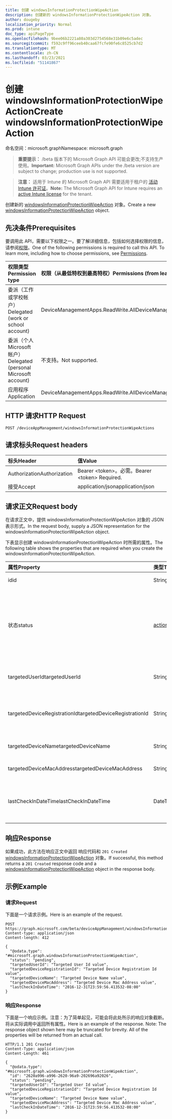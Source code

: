 ```yaml
---
title: 创建 windowsInformationProtectionWipeAction
description: 创建新的 windowsInformationProtectionWipeAction 对象。
author: dougeby
localization_priority: Normal
ms.prod: intune
doc_type: apiPageType
ms.openlocfilehash: 9bee06b2221a80a303d2754568e31b09e6c5adec
ms.sourcegitcommit: f592c9ff96ceeb40caa67fcfe90fe6c8525cb7d2
ms.translationtype: MT
ms.contentlocale: zh-CN
ms.lasthandoff: 03/23/2021
ms.locfileid: "51141867"
---
```

# <a name="create-windowsinformationprotectionwipeaction"></a><span data-ttu-id="c5b45-103">创建 windowsInformationProtectionWipeAction</span><span class="sxs-lookup"><span data-stu-id="c5b45-103">Create windowsInformationProtectionWipeAction</span></span>

<span data-ttu-id="c5b45-104">命名空间：microsoft.graph</span><span class="sxs-lookup"><span data-stu-id="c5b45-104">Namespace: microsoft.graph</span></span>

> <span data-ttu-id="c5b45-105">**重要提示：** /beta 版本下的 Microsoft Graph API 可能会更改;不支持生产使用。</span><span class="sxs-lookup"><span data-stu-id="c5b45-105">**Important:** Microsoft Graph APIs under the /beta version are subject to change; production use is not supported.</span></span>

> <span data-ttu-id="c5b45-106">**注意：** 适用于 Intune 的 Microsoft Graph API 需要适用于租户的 [活动 Intune 许可证](https://go.microsoft.com/fwlink/?linkid=839381)。</span><span class="sxs-lookup"><span data-stu-id="c5b45-106">**Note:** The Microsoft Graph API for Intune requires an [active Intune license](https://go.microsoft.com/fwlink/?linkid=839381) for the tenant.</span></span>

<span data-ttu-id="c5b45-107">创建新的 [windowsInformationProtectionWipeAction](../resources/intune-mam-windowsinformationprotectionwipeaction.md) 对象。</span><span class="sxs-lookup"><span data-stu-id="c5b45-107">Create a new [windowsInformationProtectionWipeAction](../resources/intune-mam-windowsinformationprotectionwipeaction.md) object.</span></span>

## <a name="prerequisites"></a><span data-ttu-id="c5b45-108">先决条件</span><span class="sxs-lookup"><span data-stu-id="c5b45-108">Prerequisites</span></span>
<span data-ttu-id="c5b45-p101">要调用此 API，需要以下权限之一。要了解详细信息，包括如何选择权限的信息，请参阅[权限](/graph/permissions-reference)。</span><span class="sxs-lookup"><span data-stu-id="c5b45-p101">One of the following permissions is required to call this API. To learn more, including how to choose permissions, see [Permissions](/graph/permissions-reference).</span></span>

|<span data-ttu-id="c5b45-111">权限类型</span><span class="sxs-lookup"><span data-stu-id="c5b45-111">Permission type</span></span>|<span data-ttu-id="c5b45-112">权限（从最低特权到最高特权）</span><span class="sxs-lookup"><span data-stu-id="c5b45-112">Permissions (from least to most privileged)</span></span>|
|:---|:---|
|<span data-ttu-id="c5b45-113">委派（工作或学校帐户）</span><span class="sxs-lookup"><span data-stu-id="c5b45-113">Delegated (work or school account)</span></span>|<span data-ttu-id="c5b45-114">DeviceManagementApps.ReadWrite.All</span><span class="sxs-lookup"><span data-stu-id="c5b45-114">DeviceManagementApps.ReadWrite.All</span></span>|
|<span data-ttu-id="c5b45-115">委派（个人 Microsoft 帐户）</span><span class="sxs-lookup"><span data-stu-id="c5b45-115">Delegated (personal Microsoft account)</span></span>|<span data-ttu-id="c5b45-116">不支持。</span><span class="sxs-lookup"><span data-stu-id="c5b45-116">Not supported.</span></span>|
|<span data-ttu-id="c5b45-117">应用程序</span><span class="sxs-lookup"><span data-stu-id="c5b45-117">Application</span></span>|<span data-ttu-id="c5b45-118">DeviceManagementApps.ReadWrite.All</span><span class="sxs-lookup"><span data-stu-id="c5b45-118">DeviceManagementApps.ReadWrite.All</span></span>|

## <a name="http-request"></a><span data-ttu-id="c5b45-119">HTTP 请求</span><span class="sxs-lookup"><span data-stu-id="c5b45-119">HTTP Request</span></span>
<!-- {
  "blockType": "ignored"
}
-->
``` http
POST /deviceAppManagement/windowsInformationProtectionWipeActions
```

## <a name="request-headers"></a><span data-ttu-id="c5b45-120">请求标头</span><span class="sxs-lookup"><span data-stu-id="c5b45-120">Request headers</span></span>
|<span data-ttu-id="c5b45-121">标头</span><span class="sxs-lookup"><span data-stu-id="c5b45-121">Header</span></span>|<span data-ttu-id="c5b45-122">值</span><span class="sxs-lookup"><span data-stu-id="c5b45-122">Value</span></span>|
|:---|:---|
|<span data-ttu-id="c5b45-123">Authorization</span><span class="sxs-lookup"><span data-stu-id="c5b45-123">Authorization</span></span>|<span data-ttu-id="c5b45-124">Bearer &lt;token&gt;。必需。</span><span class="sxs-lookup"><span data-stu-id="c5b45-124">Bearer &lt;token&gt; Required.</span></span>|
|<span data-ttu-id="c5b45-125">接受</span><span class="sxs-lookup"><span data-stu-id="c5b45-125">Accept</span></span>|<span data-ttu-id="c5b45-126">application/json</span><span class="sxs-lookup"><span data-stu-id="c5b45-126">application/json</span></span>|

## <a name="request-body"></a><span data-ttu-id="c5b45-127">请求正文</span><span class="sxs-lookup"><span data-stu-id="c5b45-127">Request body</span></span>
<span data-ttu-id="c5b45-128">在请求正文中，提供 windowsInformationProtectionWipeAction 对象的 JSON 表示形式。</span><span class="sxs-lookup"><span data-stu-id="c5b45-128">In the request body, supply a JSON representation for the windowsInformationProtectionWipeAction object.</span></span>

<span data-ttu-id="c5b45-129">下表显示创建 windowsInformationProtectionWipeAction 时所需的属性。</span><span class="sxs-lookup"><span data-stu-id="c5b45-129">The following table shows the properties that are required when you create the windowsInformationProtectionWipeAction.</span></span>

|<span data-ttu-id="c5b45-130">属性</span><span class="sxs-lookup"><span data-stu-id="c5b45-130">Property</span></span>|<span data-ttu-id="c5b45-131">类型</span><span class="sxs-lookup"><span data-stu-id="c5b45-131">Type</span></span>|<span data-ttu-id="c5b45-132">说明</span><span class="sxs-lookup"><span data-stu-id="c5b45-132">Description</span></span>|
|:---|:---|:---|
|<span data-ttu-id="c5b45-133">id</span><span class="sxs-lookup"><span data-stu-id="c5b45-133">id</span></span>|<span data-ttu-id="c5b45-134">String</span><span class="sxs-lookup"><span data-stu-id="c5b45-134">String</span></span>|<span data-ttu-id="c5b45-135">实体的键。</span><span class="sxs-lookup"><span data-stu-id="c5b45-135">Key of the entity.</span></span>|
|<span data-ttu-id="c5b45-136">状态</span><span class="sxs-lookup"><span data-stu-id="c5b45-136">status</span></span>|[<span data-ttu-id="c5b45-137">actionState</span><span class="sxs-lookup"><span data-stu-id="c5b45-137">actionState</span></span>](../resources/intune-shared-actionstate.md)|<span data-ttu-id="c5b45-138">擦除操作状态。</span><span class="sxs-lookup"><span data-stu-id="c5b45-138">Wipe action status.</span></span> <span data-ttu-id="c5b45-139">可取值为：`none`、`pending`、`canceled`、`active`、`done`、`failed` 或 `notSupported`。</span><span class="sxs-lookup"><span data-stu-id="c5b45-139">Possible values are: `none`, `pending`, `canceled`, `active`, `done`, `failed`, `notSupported`.</span></span>|
|<span data-ttu-id="c5b45-140">targetedUserId</span><span class="sxs-lookup"><span data-stu-id="c5b45-140">targetedUserId</span></span>|<span data-ttu-id="c5b45-141">String</span><span class="sxs-lookup"><span data-stu-id="c5b45-141">String</span></span>|<span data-ttu-id="c5b45-142">此擦除操作所针对的 UserId。</span><span class="sxs-lookup"><span data-stu-id="c5b45-142">The UserId being targeted by this wipe action.</span></span>|
|<span data-ttu-id="c5b45-143">targetedDeviceRegistrationId</span><span class="sxs-lookup"><span data-stu-id="c5b45-143">targetedDeviceRegistrationId</span></span>|<span data-ttu-id="c5b45-144">String</span><span class="sxs-lookup"><span data-stu-id="c5b45-144">String</span></span>|<span data-ttu-id="c5b45-145">此擦除操作所针对的 DeviceRegistrationId。</span><span class="sxs-lookup"><span data-stu-id="c5b45-145">The DeviceRegistrationId being targeted by this wipe action.</span></span>|
|<span data-ttu-id="c5b45-146">targetedDeviceName</span><span class="sxs-lookup"><span data-stu-id="c5b45-146">targetedDeviceName</span></span>|<span data-ttu-id="c5b45-147">String</span><span class="sxs-lookup"><span data-stu-id="c5b45-147">String</span></span>|<span data-ttu-id="c5b45-148">目标设备名称。</span><span class="sxs-lookup"><span data-stu-id="c5b45-148">Targeted device name.</span></span>|
|<span data-ttu-id="c5b45-149">targetedDeviceMacAddress</span><span class="sxs-lookup"><span data-stu-id="c5b45-149">targetedDeviceMacAddress</span></span>|<span data-ttu-id="c5b45-150">String</span><span class="sxs-lookup"><span data-stu-id="c5b45-150">String</span></span>|<span data-ttu-id="c5b45-151">目标设备 Mac 地址。</span><span class="sxs-lookup"><span data-stu-id="c5b45-151">Targeted device Mac address.</span></span>|
|<span data-ttu-id="c5b45-152">lastCheckInDateTime</span><span class="sxs-lookup"><span data-stu-id="c5b45-152">lastCheckInDateTime</span></span>|<span data-ttu-id="c5b45-153">DateTimeOffset</span><span class="sxs-lookup"><span data-stu-id="c5b45-153">DateTimeOffset</span></span>|<span data-ttu-id="c5b45-154">此擦除操作针对的设备的最后签入时间。</span><span class="sxs-lookup"><span data-stu-id="c5b45-154">Last checkin time of the device that was targeted by this wipe action.</span></span>|



## <a name="response"></a><span data-ttu-id="c5b45-155">响应</span><span class="sxs-lookup"><span data-stu-id="c5b45-155">Response</span></span>
<span data-ttu-id="c5b45-156">如果成功，此方法在响应正文中返回 响应代码和 `201 Created` [windowsInformationProtectionWipeAction](../resources/intune-mam-windowsinformationprotectionwipeaction.md) 对象。</span><span class="sxs-lookup"><span data-stu-id="c5b45-156">If successful, this method returns a `201 Created` response code and a [windowsInformationProtectionWipeAction](../resources/intune-mam-windowsinformationprotectionwipeaction.md) object in the response body.</span></span>

## <a name="example"></a><span data-ttu-id="c5b45-157">示例</span><span class="sxs-lookup"><span data-stu-id="c5b45-157">Example</span></span>

### <a name="request"></a><span data-ttu-id="c5b45-158">请求</span><span class="sxs-lookup"><span data-stu-id="c5b45-158">Request</span></span>
<span data-ttu-id="c5b45-159">下面是一个请求示例。</span><span class="sxs-lookup"><span data-stu-id="c5b45-159">Here is an example of the request.</span></span>
``` http
POST https://graph.microsoft.com/beta/deviceAppManagement/windowsInformationProtectionWipeActions
Content-type: application/json
Content-length: 412

{
  "@odata.type": "#microsoft.graph.windowsInformationProtectionWipeAction",
  "status": "pending",
  "targetedUserId": "Targeted User Id value",
  "targetedDeviceRegistrationId": "Targeted Device Registration Id value",
  "targetedDeviceName": "Targeted Device Name value",
  "targetedDeviceMacAddress": "Targeted Device Mac Address value",
  "lastCheckInDateTime": "2016-12-31T23:59:56.413532-08:00"
}
```

### <a name="response"></a><span data-ttu-id="c5b45-160">响应</span><span class="sxs-lookup"><span data-stu-id="c5b45-160">Response</span></span>
<span data-ttu-id="c5b45-p103">下面是一个响应示例。注意：为了简单起见，可能会将此处所示的响应对象截断。将从实际调用中返回所有属性。</span><span class="sxs-lookup"><span data-stu-id="c5b45-p103">Here is an example of the response. Note: The response object shown here may be truncated for brevity. All of the properties will be returned from an actual call.</span></span>
``` http
HTTP/1.1 201 Created
Content-Type: application/json
Content-Length: 461

{
  "@odata.type": "#microsoft.graph.windowsInformationProtectionWipeAction",
  "id": "2620a996-a996-2620-96a9-202696a92026",
  "status": "pending",
  "targetedUserId": "Targeted User Id value",
  "targetedDeviceRegistrationId": "Targeted Device Registration Id value",
  "targetedDeviceName": "Targeted Device Name value",
  "targetedDeviceMacAddress": "Targeted Device Mac Address value",
  "lastCheckInDateTime": "2016-12-31T23:59:56.413532-08:00"
}
```





